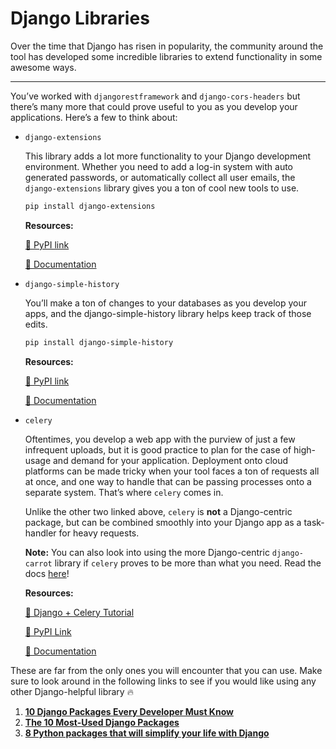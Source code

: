 # Django Libraries

Over the time that Django has risen in popularity, the community around the tool has developed some incredible libraries to extend functionality in some awesome ways. 

---

You’ve worked with `djangorestframework` and `django-cors-headers` but there’s many more that could prove useful to you as you develop your applications. Here’s a few to think about: 

- `django-extensions`
    
    This library adds a lot more functionality to your Django development environment. Whether you need to add a log-in system with auto generated passwords, or automatically collect all user emails, the `django-extensions` library gives you a ton of cool new tools to use. 
    
    ```bash
    pip install django-extensions
    ```
    
    ********************Resources:********************
    
    [📌 PyPI link](https://pypi.org/project/django-extensions/)
    
    [📎 Documentation](https://django-extensions.readthedocs.io/en/stable/index.html)
    
- `django-simple-history`
    
    You’ll make a ton of changes to your databases as you develop your apps, and the django-simple-history library helps keep track of those edits. 
    
    ```bash
    pip install django-simple-history
    ```
    
    **Resources:**
    
    [📌 PyPI link](https://pypi.org/project/django-simple-history/)
    
    [📎 Documentation](https://django-simple-history.readthedocs.io/)
    
- `celery`
    
    Oftentimes, you develop a web app with the purview of just a few infrequent uploads, but it is good practice to plan for the case of high-usage and demand for your application. Deployment onto cloud platforms can be made tricky when your tool faces a ton of requests all at once, and one way to handle that can be passing processes onto a separate system. That’s where `celery` comes in.  
    
    Unlike the other two linked above, `celery` is ******not****** a Django-centric package, but can be combined smoothly into your Django app as a task-handler for heavy requests. 
    
    ************Note:************ You can also look into using the more Django-centric `django-carrot` library if `celery` proves to be more than what you need. Read the docs [here](https://django-carrot.readthedocs.io/en/1.2.1/)!
    
    ********************Resources:********************
    
    [🤝 Django + Celery Tutorial](https://realpython.com/asynchronous-tasks-with-django-and-celery/)
    
    [📌 PyPI Link](https://pypi.org/project/celery/)
    
    [📎 Documentation](https://docs.celeryq.dev/en/stable/)
    

These are far from the only ones you will encounter that you can use. Make sure to look around in the following links to see if you would like using any other Django-helpful library 🔥

1. ****[10 Django Packages Every Developer Must Know](https://codete.com/blog/10-django-packages-every-developer-must-know)****
2. ****[The 10 Most-Used Django Packages](https://learndjango.com/tutorials/10-most-used-django-packages)****
3. ****[8 Python packages that will simplify your life with Django](https://opensource.com/article/18/9/django-packages)****